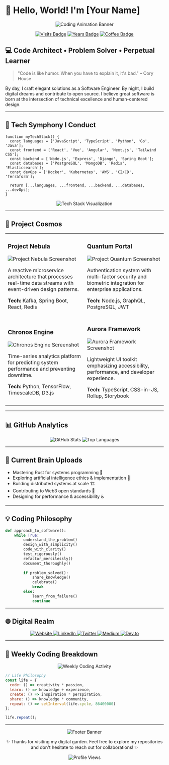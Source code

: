# 👋 Hello, World! I'm [Your Name]

<div align="center">
  <img src="/api/placeholder/800/250" alt="Coding Animation Banner" />
  
  [![Visits Badge](https://img.shields.io/badge/Visits-4.2k-blue)](https://github.com/username)
  [![Years Badge](https://img.shields.io/badge/Years%20Coding-X-success)](https://github.com/username)
  [![Coffee Badge](https://img.shields.io/badge/Coffee%20Consumed-∞-brown)](https://github.com/username)
</div>

## 💻 Code Architect • Problem Solver • Perpetual Learner

> "Code is like humor. When you have to explain it, it's bad." – Cory House

By day, I craft elegant solutions as a Software Engineer. By night, I build digital dreams and contribute to open source. I believe great software is born at the intersection of technical excellence and human-centered design.

---

## 🔧 Tech Symphony I Conduct

```
function myTechStack() {
  const languages = ['JavaScript', 'TypeScript', 'Python', 'Go', 'Java'];
  const frontend = ['React', 'Vue', 'Angular', 'Next.js', 'Tailwind CSS'];
  const backend = ['Node.js', 'Express', 'Django', 'Spring Boot'];
  const databases = ['PostgreSQL', 'MongoDB', 'Redis', 'Elasticsearch'];
  const devOps = ['Docker', 'Kubernetes', 'AWS', 'CI/CD', 'Terraform'];
  
  return [...languages, ...frontend, ...backend, ...databases, ...devOps];
}
```

<div align="center">
  <img src="/api/placeholder/700/180" alt="Tech Stack Visualization" />
</div>

---

## 🚀 Project Cosmos

<table>
  <tr>
    <td width="50%">
      <h3>Project Nebula</h3>
      <img src="/api/placeholder/400/200" alt="Project Nebula Screenshot" />
      <p>A reactive microservice architecture that processes real-time data streams with event-driven design patterns.</p>
      <p><strong>Tech:</strong> Kafka, Spring Boot, React, Redis</p>
    </td>
    <td width="50%">
      <h3>Quantum Portal</h3>
      <img src="/api/placeholder/400/200" alt="Project Quantum Screenshot" />
      <p>Authentication system with multi-factor security and biometric integration for enterprise applications.</p>
      <p><strong>Tech:</strong> Node.js, GraphQL, PostgreSQL, JWT</p>
    </td>
  </tr>
  <tr>
    <td width="50%">
      <h3>Chronos Engine</h3>
      <img src="/api/placeholder/400/200" alt="Chronos Engine Screenshot" />
      <p>Time-series analytics platform for predicting system performance and preventing downtime.</p>
      <p><strong>Tech:</strong> Python, TensorFlow, TimescaleDB, D3.js</p>
    </td>
    <td width="50%">
      <h3>Aurora Framework</h3>
      <img src="/api/placeholder/400/200" alt="Aurora Framework Screenshot" />
      <p>Lightweight UI toolkit emphasizing accessibility, performance, and developer experience.</p>
      <p><strong>Tech:</strong> TypeScript, CSS-in-JS, Rollup, Storybook</p>
    </td>
  </tr>
</table>

---

## 📊 GitHub Analytics

<div align="center">
  <img src="/api/placeholder/400/170" alt="GitHub Stats" />
  <img src="/api/placeholder/400/170" alt="Top Languages" />
</div>

---

## 🧠 Current Brain Uploads

- Mastering Rust for systems programming 🦀
- Exploring artificial intelligence ethics & implementation 🤖
- Building distributed systems at scale 🏗️
- Contributing to Web3 open standards 🔗
- Designing for performance & accessibility ♿

---

## 💡 Coding Philosophy

```python
def approach_to_software():
    while True:
        understand_the_problem()
        design_with_simplicity()
        code_with_clarity()
        test_rigorously()
        refactor_mercilessly()
        document_thoroughly()
        
        if problem_solved():
            share_knowledge()
            celebrate()
            break
        else:
            learn_from_failure()
            continue
```

---

## 🌐 Digital Realm

<div align="center">
  <a href="https://yourwebsite.com" target="_blank">
    <img src="https://img.shields.io/badge/Website-3b5998?style=for-the-badge&logo=google-chrome&logoColor=white" alt="Website" />
  </a>
  <a href="https://linkedin.com/in/yourusername" target="_blank">
    <img src="https://img.shields.io/badge/LinkedIn-0077B5?style=for-the-badge&logo=linkedin&logoColor=white" alt="LinkedIn" />
  </a>
  <a href="https://twitter.com/yourusername" target="_blank">
    <img src="https://img.shields.io/badge/Twitter-1DA1F2?style=for-the-badge&logo=twitter&logoColor=white" alt="Twitter" />
  </a>
  <a href="https://medium.com/@yourusername" target="_blank">
    <img src="https://img.shields.io/badge/Medium-12100E?style=for-the-badge&logo=medium&logoColor=white" alt="Medium" />
  </a>
  <a href="https://dev.to/yourusername" target="_blank">
    <img src="https://img.shields.io/badge/dev.to-0A0A0A?style=for-the-badge&logo=dev.to&logoColor=white" alt="Dev.to" />
  </a>
</div>

---

## 🎯 Weekly Coding Breakdown

<div align="center">
  <img src="/api/placeholder/700/280" alt="Weekly Coding Activity" />
</div>

```javascript
// Life Philosophy
const life = {
  code: () => creativity * passion,
  learn: () => knowledge + experience,
  create: () => inspiration * perspiration,
  share: () => knowledge * community,
  repeat: () => setInterval(life.cycle, 86400000)
};

life.repeat();
```

---

<div align="center">
  <img src="/api/placeholder/800/200" alt="Footer Banner" />
  <p>✨ Thanks for visiting my digital garden. Feel free to explore my repositories and don't hesitate to reach out for collaborations! ✨</p>
  
  ![Profile Views](https://komarev.com/ghpvc/?username=yourusername&color=brightgreen)
</div>

<!--
**n-ata/n-ata** is a ✨ _special_ ✨ repository because its `README.md` (this file) appears on your GitHub profile.

Here are some ideas to get you started:

- 🔭 I’m currently working on ...
- 🌱 I’m currently learning ...
- 👯 I’m looking to collaborate on ...
- 🤔 I’m looking for help with ...
- 💬 Ask me about ...
- 📫 How to reach me: ...
- 😄 Pronouns: ...
- ⚡ Fun fact: ...
-->
